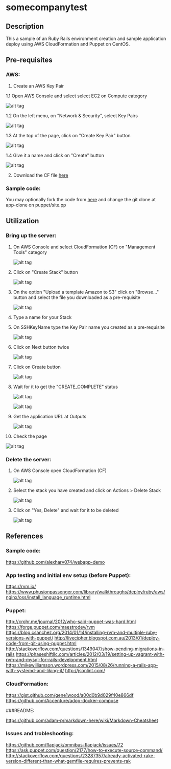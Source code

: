 # somecompanytest
## Description
This a sample of an Ruby Rails environment creation and sample application deploy using AWS CloudFormation and Puppet on CentOS.

## Pre-requisites
### AWS:
1. Create an AWS Key Pair

  1.1 Open AWS Console and select select EC2 on Compute category

  ![alt tag](https://raw.githubusercontent.com/fellipecm/somecompanytest/master/docs/images/prereqs01.png)

  1.2 On the left menu, on "Network & Security", select Key Pairs

  ![alt tag](https://raw.githubusercontent.com/fellipecm/somecompanytest/master/docs/images/prereqs02.png)

  1.3 At the top of the page, click on "Create Key Pair" button

  ![alt tag](https://raw.githubusercontent.com/fellipecm/somecompanytest/master/docs/images/prereqs03.png)

  1.4 Give it a name and click on "Create" button

  ![alt tag](https://raw.githubusercontent.com/fellipecm/somecompanytest/master/docs/images/prereqs04.png)

2. Download the CF file [here](https://raw.githubusercontent.com/fellipecm/somecompanytest/master/aws/somecompanytest.json)

### Sample code:
You may optionally fork the code from [here](https://github.com/fellipecm/webapp-demo/) and change the git clone at app-clone on puppet/site.pp

## Utilization
### Bring up the server:

1. On AWS Console and select CloudFormation (CF) on "Management Tools" category

   ![alt tag](https://raw.githubusercontent.com/fellipecm/somecompanytest/master/docs/images/use01.png)

2. Click on "Create Stack" button

   ![alt tag](https://raw.githubusercontent.com/fellipecm/somecompanytest/master/docs/images/use02.png)

3. On the option "Upload a template Amazon to S3" click on "Browse..." button and select the file you downloaded as a pre-requisite

   ![alt tag](https://raw.githubusercontent.com/fellipecm/somecompanytest/master/docs/images/use03.png)

4. Type a name for your Stack

5. On SSHKeyName type the Key Pair name you created as a pre-requisite

   ![alt tag](https://raw.githubusercontent.com/fellipecm/somecompanytest/master/docs/images/use04.png)

6. Click on Next button twice

   ![alt tag](https://raw.githubusercontent.com/fellipecm/somecompanytest/master/docs/images/use05.png)

7. Click on Create button

   ![alt tag](https://raw.githubusercontent.com/fellipecm/somecompanytest/master/docs/images/use06.png)

8. Wait for it to get the "CREATE_COMPLETE" status

   ![alt tag](https://raw.githubusercontent.com/fellipecm/somecompanytest/master/docs/images/use07.png)

   ![alt tag](https://raw.githubusercontent.com/fellipecm/somecompanytest/master/docs/images/use08.png)

9. Get the application URL at Outputs

   ![alt tag](https://raw.githubusercontent.com/fellipecm/somecompanytest/master/docs/images/use09.png)

10. Check the page

   ![alt tag](https://raw.githubusercontent.com/fellipecm/somecompanytest/master/docs/images/use10.png)


### Delete the server:

1. On AWS Console open CloudFormation (CF)

   ![alt tag](https://raw.githubusercontent.com/fellipecm/somecompanytest/master/docs/images/use01.png)

2. Select the stack you have created and click on Actions > Delete Stack

   ![alt tag](https://raw.githubusercontent.com/fellipecm/somecompanytest/master/docs/images/delete01.png)

3. Click on "Yes, Delete" and wait for it to be deleted

   ![alt tag](https://raw.githubusercontent.com/fellipecm/somecompanytest/master/docs/images/delete02.png)

## References
### Sample code:

https://github.com/alexharv074/webapp-demo

### App testing and initial env setup (before Puppet):

https://rvm.io/
https://www.phusionpassenger.com/library/walkthroughs/deploy/ruby/aws/nginx/oss/install_language_runtime.html

### Puppet:

http://crohr.me/journal/2012/who-said-puppet-was-hard.html
https://forge.puppet.com/maestrodev/rvm
https://blog.csanchez.org/2014/01/14/installing-rvm-and-multiple-ruby-versions-with-puppet/
http://livecipher.blogspot.com.au/2013/01/deploy-code-from-git-using-puppet.html
http://stackoverflow.com/questions/1349047/show-pending-migrations-in-rails
https://phaseshiftllc.com/articles/2012/03/19/setting-up-vagrant-with-rvm-and-mysql-for-rails-development.html
https://mikewilliamson.wordpress.com/2015/08/26/running-a-rails-app-with-systemd-and-liking-it/
http://jsonlint.com/

### CloudFormation:

https://gist.github.com/gene1wood/a00d0b9d029f40e866df
https://github.com/Accenture/adop-docker-compose

###README:

https://github.com/adam-p/markdown-here/wiki/Markdown-Cheatsheet

### Issues and trobleshooting:

https://github.com/flapjack/omnibus-flapjack/issues/72
https://ask.puppet.com/question/2177/how-to-execute-source-command/
http://stackoverflow.com/questions/23287357/already-activated-rake-version-different-than-what-gemfile-requires-prevents-rak

